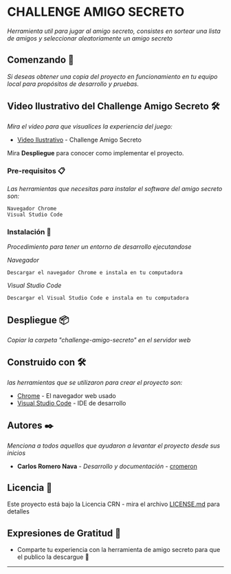 # CHALLENGE AMIGO SECRETO

_Herramienta util para jugar al amigo secreto, consistes en sortear una lista de amigos y seleccionar aleatoriamente un amigo secreto_

## Comenzando 🚀

_Si deseas obtener una copia del proyecto en funcionamiento en tu equipo local para propósitos de desarrollo y pruebas._

## Video Ilustrativo del Challenge Amigo Secreto 🛠️

_Mira el video para que visualices la experiencia del juego:_

* [Video Ilustrativo](https://drive.google.com/file/d/1tSUVFnwCNLSUeTQ1v6pNvIAYSQUZ8F8V/view?usp=sharing) - Challenge Amigo Secreto

Mira **Despliegue** para conocer como implementar el proyecto.

### Pre-requisitos 📋

_Las herramientas que necesitas para instalar el software del amigo secreto son:_

```
Navegador Chrome
Visual Studio Code
```

### Instalación 🔧

_Procedimiento para tener un entorno de desarrollo ejecutandose_

_Navegador_

```
Descargar el navegador Chrome e instala en tu computadora
```

_Visual Studio Code_

```
Descargar el Visual Studio Code e instala en tu computadora
```
## Despliegue 📦

_Copiar la carpeta "challenge-amigo-secreto" en el servidor web_

## Construido con 🛠️

_las herramientas que se utilizaron para crear el proyecto son:_

* [Chrome](https://www.google.com/intl/es_us/chrome/) - El navegador web usado
* [Visual Studio Code](https://code.visualstudio.com/download) - IDE de desarrollo

## Autores ✒️

_Menciona a todos aquellos que ayudaron a levantar el proyecto desde sus inicios_

* **Carlos Romero Nava** - *Desarrollo y documentación* - [cromeron](https://github.com/cromeron/challenge-amigo-secreto)

## Licencia 📄

Este proyecto está bajo la Licencia CRN - mira el archivo [LICENSE.md](LICENSE.md) para detalles

## Expresiones de Gratitud 🎁

* Comparte tu experiencia con la herramienta de amigo secreto para que el publico la descargue 📢
---

